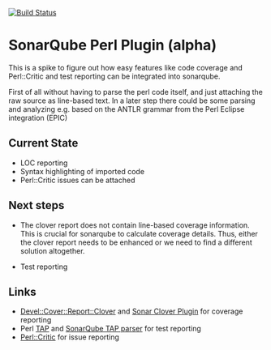 [![Build Status](https://travis-ci.org/otrosien/sonar-perl.svg)](https://travis-ci.org/otrosien/sonar-perl)

# SonarQube Perl Plugin (alpha)

This is a spike to figure out how easy features like code coverage
and Perl::Critic and test reporting can be integrated into sonarqube.

First of all without having to parse the perl code itself, and just
attaching the raw source as line-based text. In a later step there
could be some parsing and analyzing e.g. based on the ANTLR grammar
from the Perl Eclipse integration (EPIC)

## Current State

* LOC reporting
* Syntax highlighting of imported code
* Perl::Critic issues can be attached

## Next steps

* The clover report does not contain line-based coverage information. This is crucial for sonarqube to calculate coverage details. Thus, either the clover report needs to be enhanced or we need to find a different solution altogether.

* Test reporting

## Links

* [Devel::Cover::Report::Clover](http://search.cpan.org/dist/Devel-Cover-Report-Clover/lib/Devel/Cover/Report/Clover.pm) 
  and [Sonar Clover Plugin](http://docs.sonarqube.org/display/SONARQUBE45/Clover+Plugin) for coverage reporting
* Perl [TAP](https://testanything.org/) and [SonarQube TAP parser](https://github.com/dbac2002/sonar-tap-parser) for test reporting
* [Perl::Critic](http://perlcritic.org/) for issue reporting
